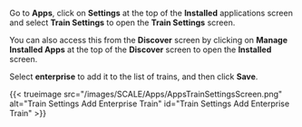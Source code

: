 &NewLine;

Go to **Apps**, click on **Settings** at the top of the **Installed** applications screen and select **Train Settings** to open the **Train Settings** screen.

You can also access this from the **Discover** screen by clicking on **Manage Installed Apps** at the top of the **Discover** screen to open the **Installed** screen. 

Select **enterprise** to add it to the list of trains, and then click **Save**.

{{< trueimage src="/images/SCALE/Apps/AppsTrainSettingsScreen.png" alt="Train Settings Add Enterprise Train" id="Train Settings Add Enterprise Train" >}}
